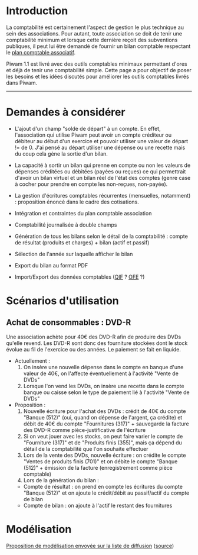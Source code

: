 # Introduction #

La comptabilité est certainement l'aspect de gestion le plus technique au sein des associations. Pour autant, toute association se doit de tenir une comptabilité minimum et lorsque cette dernière reçoit des subventions publiques, il peut lui être demandé de fournir un bilan comptable respectant le [plan comptable associatif](http://www.associanet.com/docs/plan-compt.html).

Piwam 1.1 est livré avec des outils comptables minimaux permettant d'ores et déjà de tenir une comptabilité simple. Cette page a pour objectif de poser les besoins et les idées discutés pour améliorer les outils comptables livrés dans Piwam.


---


# Demandes à considérer #

  * L'ajout d'un champ "solde de départ" à un compte. En effet, l'association qui utilise Piwam peut avoir un compte créditeur ou débiteur au début d'un exercice et pouvoir utiliser une valeur de départ != de 0. J'ai pensé au départ utiliser une dépense ou une recette mais du coup cela gène la sortie d'un bilan.

  * La capacité à sortir un bilan qui prenne en compte ou non les valeurs de dépenses créditées ou débitées (payées ou reçues) ce qui permettrait d'avoir un bilan virtuel et un bilan réel de l'état des comptes (genre case à cocher pour prendre en compte les non-reçues, non-payée).

  * La gestion d'écritures comptables récurrentes (mensuelles, notamment) : proposition énoncé dans le cadre des cotisations.

  * Intégration et contraintes du plan comptable association

  * Comptabilité journalisée à double champs

  * Génération de tous les bilans selon le détail de la comptabilité : compte de résultat (produits et charges) + bilan (actif et passif)

  * Sélection de l'année sur laquelle afficher le bilan

  * Export du bilan au format PDF

  * Import/Export des données comptables ([QIF](http://en.wikipedia.org/wiki/Quicken_Interchange_Format) ? [OFE](http://en.wikipedia.org/wiki/Open_Financial_Exchange) ?)

# Scénarios d'utilisation #

## Achat de consommables : DVD-R ##

Une association achète pour 40€ des DVD-R afin de produire des DVDs qu'elle revend. Les DVD-R sont donc des fourniture stockées dont le stock évolue au fil de l'exercice ou des années. Le paiement se fait en liquide.

  * Actuellement :
    1. On insère une nouvelle dépense dans le compte en banque d'une valeur de 40€, on l'affecte éventuellement à l'activité "Vente de DVDs"
    1. Lorsque l'on vend les DVDs, on insère une recette dans le compte banque ou caisse selon le type de paiement lié à l'activité "Vente de DVDs"
  * Proposition :
    1. Nouvelle écriture pour l'achat des DVDs : crédit de 40€ du compte "Banque (512)" (oui, quand on dépense de l'argent, ça crédite) et débit de 40€ du compte "Fournitures (317)" + sauvegarde la facture des DVD-R comme pièce-justificative de l'écriture
    1. Si on veut jouer avec les stocks, on peut faire varier le compte de "Fourniture (317)" et de "Produits finis (355)", mais ça dépend du détail de la comptabilité que l'on souhaite effectuer
    1. Lors de la vente des DVDs, nouvelle écriture : on crédite le compte "Ventes de produits finis (701)" et on débite le compte "Banque (512)" + émission de la facture (enregistrement comme pièce comptable)
    1. Lors de la génération du bilan :
      * Compte de résultat : on prend en compte les écritures du compte "Banque (512)" et on ajoute le crédit/débit au passif/actif du compte de bilan
      * Compte de bilan : on ajoute à l'actif le restant des fournitures

# Modélisation #

[Proposition de modélisation envoyée sur la liste de diffusion](http://piwam.googlegroups.com/attach/82e489d7835176d3/compta-v20091028.png?view=1&part=3) ([source](http://groups.google.com/group/piwam/attach/82e489d7835176d3/compta-v20091028.dia?part=2))